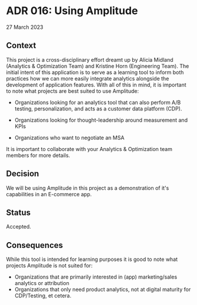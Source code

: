 # ADR 016: Using Amplitude

27 March 2023

## Context

This project is a cross-disciplinary effort dreamt up by Alicia Midland (Analytics & Optimization Team) and Kristine Horn (Engineering Team). The initial intent of this application is to serve as a learning tool to inform both practices how we can more easily integrate analytics alongside the development of application features. With all of this in mind, it is important to note what projects are best suited to use Amplitude:

- Organizations looking for an analytics tool that can also perform A/B testing, personalization, and acts as a customer data platform (CDP).

- Organizations looking for thought-leadership around measurement and KPIs
- Organizations who want to negotiate an MSA

It is important to collaborate with your Analytics & Optimization team members for more details.

## Decision

We will be using Amplitude in this project as a demonstration of it's capabilities in an E-commerce app.

## Status

Accepted.

## Consequences

While this tool is intended for learning purposes it is good to note what projects Amplitude is not suited for:

- Organizations that are primarily interested in (app) marketing/sales analytics or attribution
- Organizations that only need product analytics, not at digital maturity for CDP/Testing, et cetera.
